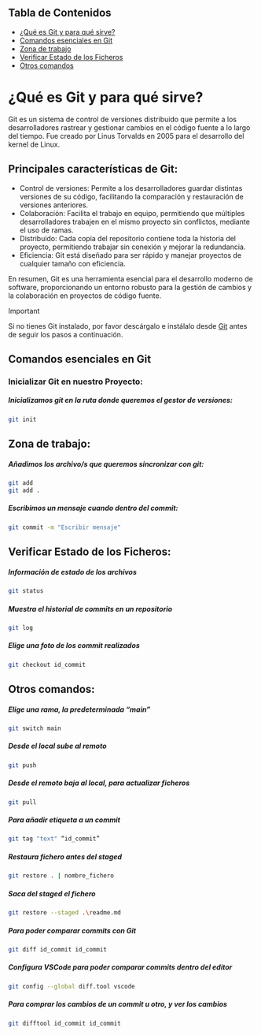 ## Tabla de Contenidos
- [¿Qué es Git y para qué sirve?](#que-es-git-y-para-que-sirve)
- [Comandos esenciales en Git](#comandos-esenciales-en-git)
- [Zona de trabajo](#zona-de-trabajo)
- [Verificar Estado de los Ficheros](#verificar-estado-de-los-ficheros)
- [Otros comandos](#otros-comandos)

# ¿Qué es Git y para qué sirve?
<p>Git es un sistema de control de versiones distribuido que permite a los desarrolladores rastrear y gestionar cambios en el código fuente a lo largo del tiempo. Fue creado por Linus Torvalds en 2005 para el desarrollo del kernel de Linux.</p>

## Principales características de Git:
<ul>
  <li>Control de versiones: Permite a los desarrolladores guardar distintas versiones de su código, facilitando la comparación y restauración de versiones anteriores.</li>
  <li>Colaboración: Facilita el trabajo en equipo, permitiendo que múltiples desarrolladores trabajen en el mismo proyecto sin conflictos, mediante el uso de ramas.</li>
  <li>Distribuido: Cada copia del repositorio contiene toda la historia del proyecto, permitiendo trabajar sin conexión y mejorar la redundancia.</li>
  <li>Eficiencia: Git está diseñado para ser rápido y manejar proyectos de cualquier tamaño con eficiencia.</li>
</ul>

<p>En resumen, Git es una herramienta esencial para el desarrollo moderno de software, proporcionando un entorno robusto para la gestión de cambios y la colaboración en proyectos de código fuente.</p>

> [!IMPORTANT]
Si no tienes Git instalado, por favor descárgalo e instálalo desde [Git](https://git-scm.com/) antes de seguir los pasos a continuación.

## Comandos esenciales en Git

### Inicializar Git en nuestro Proyecto:

##### Inicializamos git en la ruta donde queremos el gestor de versiones:
```bash
git init
```

## Zona de trabajo:
##### Añadimos los archivo/s que queremos sincronizar con git:
```bash
git add
git add . 
```

##### Escribimos un mensaje cuando dentro del commit:
```bash
git commit -m "Escribir mensaje" 
```

## Verificar Estado de los Ficheros:

##### Información de estado de los archivos
```bash
git status
```

##### Muestra el historial de commits en un repositorio
```bash
git log
```

##### Elige una foto de los commit realizados
```bash
git checkout id_commit
```


## Otros comandos:

##### Elige una rama, la predeterminada “main”
```bash
git switch main
```

##### Desde el local sube al remoto
```bash
git push
```

##### Desde el remoto baja al local, para actualizar ficheros
```bash
git pull
```

##### Para añadir etiqueta a un commit
```bash
git tag "text" “id_commit”
```

##### Restaura fichero antes del staged
```bash
git restore . | nombre_fichero
```

##### Saca del staged el fichero
```bash
git restore --staged .\readme.md
```

##### Para poder comparar commits con Git
```bash
git diff id_commit id_commit
```

##### Configura VSCode para poder comparar commits dentro del editor
```bash
git config --global diff.tool vscode 
```

##### Para comprar los cambios de un commit u otro, y ver los cambios
```bash
git difftool id_commit id_commit
```
